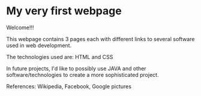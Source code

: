 # My very first webpage

Welcome!!!

This webpage contains 3 pages each with different links to several software used in web development.

The technologies used are: HTML and CSS

In future projects, I'd like to possibly use JAVA and other software/technologies to create a more sophisticated project.

References: Wikipedia, Facebook, Google pictures

